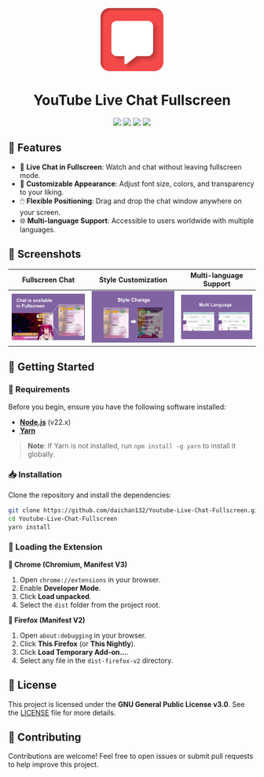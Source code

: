 <div align="center">
  <a href="https://chromewebstore.google.com/detail/youtube-live-chat-fullscr/dlnjcbkmomenmieechnmgglgcljhoepd">
    <img src="public/images/extension_128.png" alt="YouTube Live Chat Fullscreen Logo" width="128"/>
  </a>
  <h1>YouTube Live Chat Fullscreen</h1>

  ![](https://img.shields.io/badge/React-61DAFB?style=flat-square&logo=react&logoColor=black)
  ![](https://img.shields.io/badge/TypeScript-3178C6?style=flat-square&logo=typescript&logoColor=white)
  ![](https://img.shields.io/badge/Vite-646CFF?style=flat-square&logo=vite&logoColor=white)
  ![](https://img.shields.io/badge/License-GPL--3.0-blue?style=flat-square)
</div>

## 🌟 Features

- 🎥 **Live Chat in Fullscreen**: Watch and chat without leaving fullscreen mode.
- 🎨 **Customizable Appearance**: Adjust font size, colors, and transparency to your liking.
- 🖱️ **Flexible Positioning**: Drag and drop the chat window anywhere on your screen.
- 🌐 **Multi-language Support**: Accessible to users worldwide with multiple languages.

## 📸 Screenshots

|            Fullscreen Chat             |           Style Customization            |         Multi-language Support         |
| :------------------------------------: | :--------------------------------------: | :------------------------------------: |
| <img src="./readme-img/image.png" width="300" alt="Chat in Fullscreen"> | <img src="./readme-img/image1.png" width="300" alt="Style Customization"> | <img src="./readme-img/image2.png" width="300" alt="Multi-language Support"> |

## 🎉 Getting Started

### 🔧 Requirements

Before you begin, ensure you have the following software installed:

- **[Node.js](https://nodejs.org)** (v22.x)
- **[Yarn](https://yarnpkg.com)**

> **Note**: If Yarn is not installed, run `npm install -g yarn` to install it globally.

### 📥 Installation

Clone the repository and install the dependencies:

```bash
git clone https://github.com/daichan132/Youtube-Live-Chat-Fullscreen.git
cd Youtube-Live-Chat-Fullscreen
yarn install
```

### 🔌 Loading the Extension

**🚀 Chrome (Chromium, Manifest V3)**

1. Open `chrome://extensions` in your browser.
2. Enable **Developer Mode**.
3. Click **Load unpacked**.
4. Select the `dist` folder from the project root.

**🦊 Firefox (Manifest V2)**

1. Open `about:debugging` in your browser.
2. Click **This Firefox** (or **This Nightly**).
3. Click **Load Temporary Add-on...**.
4. Select any file in the `dist-firefox-v2` directory.

## 📄 License

This project is licensed under the **GNU General Public License v3.0**. See the [LICENSE](LICENSE) file for more details.

## 🤝 Contributing

Contributions are welcome! Feel free to open issues or submit pull requests to help improve this project.
